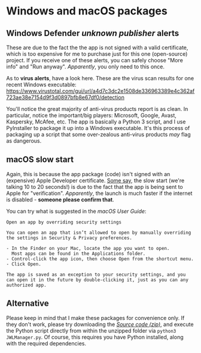 # Windows and macOS packages

## **Windows Defender** *unknown publisher* alerts

These are due to the fact the the app is not signed with a valid certificate, which is too expensive for me to purchase just for this one (open-source) project. If you receive one of these alerts, you can safely choose "More info" and "Run anyway". *Apparently*, you only need to this once.

As to **virus alerts**, have a look here. These are the virus scan results for one recent Windows executable: https://www.virustotal.com/gui/url/a4d7c3dc2e1508de336963389e4c362af723ae38e7154d9f3d0897bfb8e67df0/detection

You'll notice the great majority of anti-virus products report is as clean. In particular, notice the important/big players: Microsoft, Google, Avast, Kaspersky, McAfee, etc. The app is basically a Python 3 script, and I use PyInstaller to package it up into a Windows executable. It's this process of packaging up a script that some over-zealous anti-virus products *may* flag as dangerous.

## **macOS** slow start

Again, this is because the app package (code) isn't signed with an (expensive) Apple Developer certificate. [Some say](https://forums.macrumors.com/threads/big-sur-apps-slow-to-launch.2279325/post-29855622), the slow start (we're talking 10 to 20 seconds!) is due to the fact that the app is being sent to Apple for "verification". *Apparently*, the launch is much faster if the internet is disabled - **someone please confirm that**.

You can try what is suggested in the *macOS User Guide*:
```
Open an app by overriding security settings

You can open an app that isn’t allowed to open by manually overriding the settings in Security & Privacy preferences.

- In the Finder on your Mac, locate the app you want to open.
  Most apps can be found in the Applications folder.
- Control-click the app icon, then choose Open from the shortcut menu.
- Click Open.

The app is saved as an exception to your security settings, and you can open it in the future by double-clicking it, just as you can any authorized app.
```

## Alternative

Please keep in mind that I make these packages for convenience only. If they don't work, please try downloading the [*Source code (zip)*](https://github.com/erykjj/jwlmanager/releases/latest), and execute the Python script directly from within the unzipped folder via `python3 JWLManager.py`. Of course, this requires you have Python installed, along with the required dependencies.